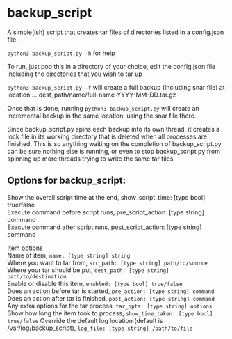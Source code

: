 # backup_script
A simple(ish) script that creates tar files of directories listed in a config.json file.

```python3 backup_script.py -h``` for help

To run, just pop this in a directory of your choice, edit the config.json file including the directories that you wish to tar up 

```python3 backup_script.py -f``` will create a full backup (including snar file) at location ... dest_path/name/full-name-YYYY-MM-DD.tar.gz

Once that is done, running ```python3 backup_script.py``` will create an incremental backup in the same location, using the snar file there.  


Since backup_script.py spins each backup into its own thread, it creates a lock file in its working directory that is deleted when all processes are finished. This is so anything waiting on the completion of backup_script.py can be sure nothing else is running, or even to stop backup_script.py from spinning up more threads trying to write the same tar files.

## Options for backup_script: ##
Show the overall script time at the end, show_script_time: [type bool] true/false   
Execute command before script runs, pre_script_action: [type string] command    
Execute command after script runs, post_script_action: [type string] command

Item options      
Name of item, `name: [type string] string`    
Where you want to tar from, `src_path: [type string] path/to/source`   
Where your tar should be put, `dest_path: [type string] path/to/destination`   
Enable or disable this item, `enabled: [type bool] true/false`   
Does an action before tar is started, `pre_action: [type string] command`   
Does an action after tar is finished, `post_action: [type string] command`   
Any extra options for the tar process, `tar_opts: [type string] options`   
Show how long the item took to process, `show_time_taken: [type bool] true/false`
Override the default log location (default is /var/log/backup_script), `log_file: [type string] /path/to/file`
